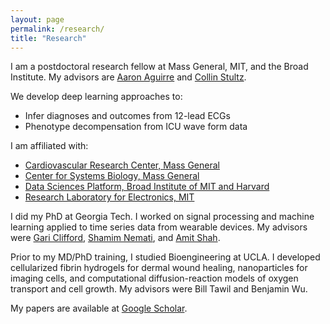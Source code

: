 ```yaml
---
layout: page
permalink: /research/
title: "Research"
---
```


I am a postdoctoral research fellow at Mass General, MIT, and the Broad Institute. My advisors are [Aaron Aguirre][aa] and [Collin Stultz][cs].

We develop deep learning approaches to:
* Infer diagnoses and outcomes from 12-lead ECGs
* Phenotype decompensation from ICU wave form data

I am affiliated with:
* [Cardiovascular Research Center, Mass General][cvrc]  
* [Center for Systems Biology, Mass General][csb]  
* [Data Sciences Platform, Broad Institute of MIT and Harvard][broad]  
* [Research Laboratory for Electronics, MIT][rle]  

I did my PhD at Georgia Tech. I worked on signal processing and machine learning applied to time series data from wearable devices. My advisors were [Gari Clifford][gc], [Shamim Nemati][sn], and [Amit Shah][as].

Prior to my MD/PhD training, I studied Bioengineering at UCLA. I developed cellularized fibrin hydrogels for dermal wound healing, nanoparticles for imaging cells, and computational diffusion-reaction models of oxygen transport and cell growth. My advisors were Bill Tawil and Benjamin Wu.

My papers are available at [Google Scholar][scholar].

[aa]: https://csb.mgh.harvard.edu/aaron_aguirre
[sl]: https://connects.catalyst.harvard.edu/Profiles/display/Person/14873
[bw]: https://scholar.google.com/citations?hl=en&user=helCG6IAAAAJ&view_op=list_works&sortby=pubdate
[cs]: https://www.rle.mit.edu/cb/people/
[gc]: http://gdclifford.info/people/gari
[sn]: http://nematilab.info/people/shamim/index.html
[as]: https://sph.emory.edu/faculty/profile/index.php?FID=amit-shah-5975
[cvrc]: http://cvrc.massgeneral.org  
[csb]: https://csb.mgh.harvard.edu 
[rle]: https://www.rle.mit.edu
[broad]: https://www.broadinstitute.org/data-sciences-platform
[cdac]: http://cdac.mgh.harvard.edu
[scholar]: https://scholar.google.com/citations?hl=en&user=APy8nq4AAAAJ&view_op=list_works&sortby=pubdate
